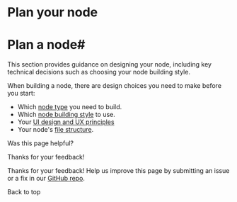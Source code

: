 # Plan your node

[ ](https://github.com/n8n-io/n8n-docs/edit/main/docs/integrations/creating-nodes/plan/index.md "Edit this page")

# Plan a node#

This section provides guidance on designing your node, including key technical decisions such as choosing your node building style.

When building a node, there are design choices you need to make before you start:

  * Which [node type](node-types/) you need to build.
  * Which [node building style](choose-node-method/) to use.
  * Your [UI design and UX principles](node-ui-design/)
  * Your node's [file structure](../build/reference/node-file-structure/).

Was this page helpful? 

Thanks for your feedback! 

Thanks for your feedback! Help us improve this page by submitting an issue or a fix in our [GitHub repo](https://github.com/n8n-io/n8n-docs). 

Back to top 

